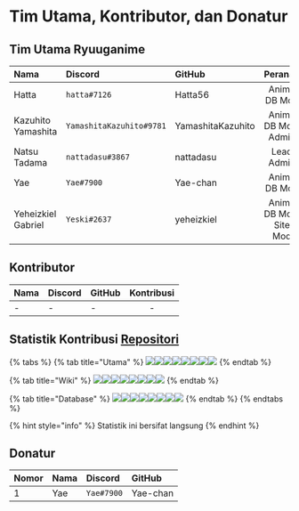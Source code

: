 # Tim Utama, Kontributor, dan Donatur

## Tim Utama Ryuuganime

| Nama | Discord | GitHub | Peranan |
| :--- | :--- | :--- | :---: |
| Hatta | `hatta#7126` | Hatta56 | Anime DB Mod |
| Kazuhito Yamashita | `YamashitaKazuhito#9781` | YamashitaKazuhito | Anime DB Mod, Admin |
| Natsu Tadama | `nattadasu#3867` | nattadasu | Lead Admin |
| Yae | `Yae#7900` | Yae-chan | Anime DB Mod |
| Yeheizkiel Gabriel | `Yeski#2637` | yeheizkiel | Anime DB Mod, Site Mod |

## Kontributor

| Nama | Discord | GitHub | Kontribusi |
| :--- | :--- | :--- | :---: |
| - | - | - | - |

## Statistik Kontribusi [Repositori](ketentuan-umum/definisi-kata/#repositori-kendali-versi)

{% tabs %}
{% tab title="Utama" %}
[![](https://sourcerer.io/fame/nattadasu/ryuuganime/Ryuuganime/images/0)](https://sourcerer.io/fame/nattadasu/ryuuganime/Ryuuganime/links/0)[![](https://sourcerer.io/fame/nattadasu/ryuuganime/Ryuuganime/images/1)](https://sourcerer.io/fame/nattadasu/ryuuganime/Ryuuganime/links/1)[![](https://sourcerer.io/fame/nattadasu/ryuuganime/Ryuuganime/images/2)](https://sourcerer.io/fame/nattadasu/ryuuganime/Ryuuganime/links/2)[![](https://sourcerer.io/fame/nattadasu/ryuuganime/Ryuuganime/images/3)](https://sourcerer.io/fame/nattadasu/ryuuganime/Ryuuganime/links/3)[![](https://sourcerer.io/fame/nattadasu/ryuuganime/Ryuuganime/images/4)](https://sourcerer.io/fame/nattadasu/ryuuganime/Ryuuganime/links/4)[![](https://sourcerer.io/fame/nattadasu/ryuuganime/Ryuuganime/images/5)](https://sourcerer.io/fame/nattadasu/ryuuganime/Ryuuganime/links/5)[![](https://sourcerer.io/fame/nattadasu/ryuuganime/Ryuuganime/images/6)](https://sourcerer.io/fame/nattadasu/ryuuganime/Ryuuganime/links/6)[![](https://sourcerer.io/fame/nattadasu/ryuuganime/Ryuuganime/images/7)](https://sourcerer.io/fame/nattadasu/ryuuganime/Ryuuganime/links/7)
{% endtab %}

{% tab title="Wiki" %}
[![](https://sourcerer.io/fame/nattadasu/ryuuganime/ryuuganime-doc/images/0)](https://sourcerer.io/fame/nattadasu/ryuuganime/ryuuganime-doc/links/0)[![](https://sourcerer.io/fame/nattadasu/ryuuganime/ryuuganime-doc/images/1)](https://sourcerer.io/fame/nattadasu/ryuuganime/ryuuganime-doc/links/1)[![](https://sourcerer.io/fame/nattadasu/ryuuganime/ryuuganime-doc/images/2)](https://sourcerer.io/fame/nattadasu/ryuuganime/ryuuganime-doc/links/2)[![](https://sourcerer.io/fame/nattadasu/ryuuganime/ryuuganime-doc/images/3)](https://sourcerer.io/fame/nattadasu/ryuuganime/ryuuganime-doc/links/3)[![](https://sourcerer.io/fame/nattadasu/ryuuganime/ryuuganime-doc/images/4)](https://sourcerer.io/fame/nattadasu/ryuuganime/ryuuganime-doc/links/4)[![](https://sourcerer.io/fame/nattadasu/ryuuganime/ryuuganime-doc/images/5)](https://sourcerer.io/fame/nattadasu/ryuuganime/ryuuganime-doc/links/5)[![](https://sourcerer.io/fame/nattadasu/ryuuganime/ryuuganime-doc/images/6)](https://sourcerer.io/fame/nattadasu/ryuuganime/ryuuganime-doc/links/6)[![](https://sourcerer.io/fame/nattadasu/ryuuganime/ryuuganime-doc/images/7)](https://sourcerer.io/fame/nattadasu/ryuuganime/ryuuganime-doc/links/7)
{% endtab %}

{% tab title="Database" %}
[![](https://sourcerer.io/fame/nattadasu/ryuuganime/ryuuganime-db/images/0)](https://sourcerer.io/fame/nattadasu/ryuuganime/ryuuganime-db/links/0)[![](https://sourcerer.io/fame/nattadasu/ryuuganime/ryuuganime-db/images/1)](https://sourcerer.io/fame/nattadasu/ryuuganime/ryuuganime-db/links/1)[![](https://sourcerer.io/fame/nattadasu/ryuuganime/ryuuganime-db/images/2)](https://sourcerer.io/fame/nattadasu/ryuuganime/ryuuganime-db/links/2)[![](https://sourcerer.io/fame/nattadasu/ryuuganime/ryuuganime-db/images/3)](https://sourcerer.io/fame/nattadasu/ryuuganime/ryuuganime-db/links/3)[![](https://sourcerer.io/fame/nattadasu/ryuuganime/ryuuganime-db/images/4)](https://sourcerer.io/fame/nattadasu/ryuuganime/ryuuganime-db/links/4)[![](https://sourcerer.io/fame/nattadasu/ryuuganime/ryuuganime-db/images/5)](https://sourcerer.io/fame/nattadasu/ryuuganime/ryuuganime-db/links/5)[![](https://sourcerer.io/fame/nattadasu/ryuuganime/ryuuganime-db/images/6)](https://sourcerer.io/fame/nattadasu/ryuuganime/ryuuganime-db/links/6)[![](https://sourcerer.io/fame/nattadasu/ryuuganime/ryuuganime-db/images/7)](https://sourcerer.io/fame/nattadasu/ryuuganime/ryuuganime-db/links/7)
{% endtab %}
{% endtabs %}

{% hint style="info" %}
Statistik ini bersifat langsung
{% endhint %}

## Donatur

| Nomor | Nama | Discord | GitHub |
| :--- | :--- | :--- | :--- |
| 1 | Yae | `Yae#7900` | Yae-chan |

